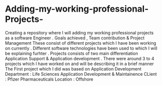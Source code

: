 # Adding-my-working-professional-Projects-
Creating a repository where I will adding my working professional projects as a software Engineer . Goals achieved , Team contribution &amp; Project Management 
These consist of different projects which I have been working on currently . Different software technologies have been used to which I will be explaining furhter . Projects consists of two main differentiation Application Support & Application development .
There were around 3 to 4 projects which I have worked on and will be describing it in a brief manner 
The First project which I did was based on Application Development 
Department : Life Sciences Application Development & Maintainence CLient : Pfizer Pharmaceuticals Location : Offshore 
